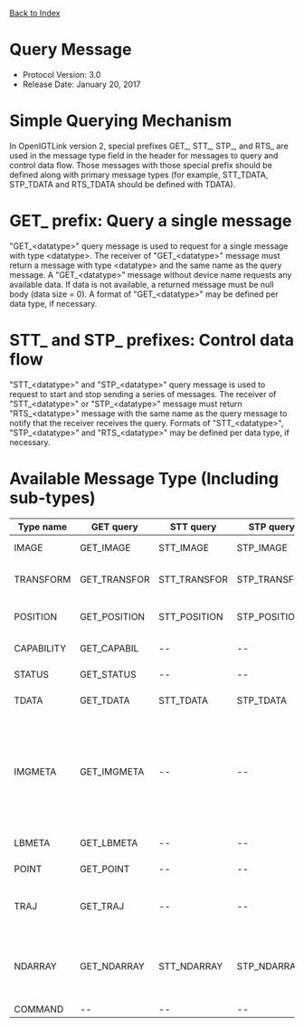 [Back to Index](/Documents/Protocol/index.md)

Query Message
=============

- Protocol Version: 3.0
- Release Date: January 20, 2017

Simple Querying Mechanism
=========================

In OpenIGTLink version 2, special prefixes GET_, STT_, STP_, and RTS_ are used
in the message type field in the header for messages to query and control data
flow. Those messages with those special prefix should be defined along with
primary message types (for example, STT_TDATA, STP_TDATA and RTS_TDATA should
be defined with TDATA).

GET_ prefix: Query a single message
===================================

"GET_&lt;datatype&gt;" query message is used to request for a single message
with type &lt;datatype&gt;. The receiver of "GET_&lt;datatype&gt;" message must
return a message with type &lt;datatype&gt; and the same name as the query
message. A "GET_&lt;datatype&gt;" message without device name requests any
available data. If data is not available, a returned message must be null body
(data size = 0). A format of "GET_&lt;datatype&gt;" may be defined per data type,
if necessary.

STT_ and STP_ prefixes: Control data flow
=========================================

"STT_&lt;datatype&gt;" and "STP_&lt;datatype&gt;" query message is used to
request to start and stop sending a series of messages. The receiver of
"STT_&lt;datatype&gt;" or "STP_&lt;datatype&gt;" message must return
"RTS_&lt;datatype&gt;" message with the same name as the query message
to notify that the receiver receives the query. Formats of "STT_&lt;datatype&gt;",
"STP_&lt;datatype&gt;" and "RTS_&lt;datatype&gt;" may be defined per data type,
if necessary.

Available Message Type (Including sub-types)
============================================

Type name | GET query   | STT query   | STP query   | RTS message  | Description
----------|-------------|-------------|-------------|--------------|--------------------------------------
IMAGE     | GET_IMAGE   | STT_IMAGE   | STP_IMAGE   | RTS_IMAGE    | 2D/3D image data
TRANSFORM | GET_TRANSFOR| STT_TRANSFOR| STP_TRANSFOR| RTS_TRANSFOR | Affine transform data.
POSITION  | GET_POSITION| STT_POSITION| STP_POSITION| RTS_POSITION | Position and orientation (quaternion)
CAPABILITY| GET_CAPABIL | --          | --          | RTS_CAPABIL  | Points or fiducials.
STATUS    | GET_STATUS  | --          | --          | RTS_STATUS   | Device status
TDATA     | GET_TDATA   | STT_TDATA   | STP_TDATA   | RTS_TDATA    | Tracking data
IMGMETA   | GET_IMGMETA | --          | --          | RTS_IMGMETA  | List of image meta data including patient name, ID (medical record number), size, etc.
LBMETA    | GET_LBMETA  | --          | --          | RTS_LBMETA   | List of label meta data.
POINT     | GET_POINT   | --          | --          | RTS_POINT    | Points or fiducials.
TRAJ      | GET_TRAJ    | --          | --          | RTS_TRAJ     | Trajectory data (needle path etc.)
NDARRAY   | GET_NDARRAY | STT_NDARRAY | STP_NDARRAY | RTS_NDARRAY  | Associative array to transfer a set of values with key names.
COMMAND   | --          | --          | --          | RTS_COMMAND  | Command


